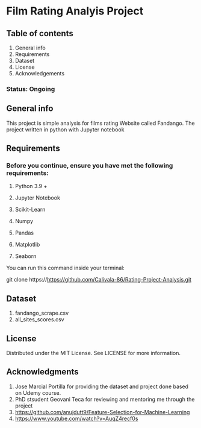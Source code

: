 # Film Rating Analyis Project

## Table of contents
1. General info
2. Requirements 
3. Dataset
4. License
5. Acknowledgements

### Status: Ongoing 

## General info
This project is simple analysis for films rating Website called Fandango. The project written in python with Jupyter notebook

## Requirements
### Before you continue, ensure you have met the following requirements:

1. Python 3.9 +

2. Jupyter Notebook

3. Scikit-Learn

4. Numpy 

5. Pandas

6. Matplotlib

7. Seaborn
 
 You can run this command inside your terminal:
 
 git clone https://https://github.com/Calivala-86/Rating-Project-Analysis.git

## Dataset
1. fandango_scrape.csv
2. all_sites_scores.csv

## License
Distributed under the MIT License. See LICENSE for more information.

## Acknowledgments
1. Jose Marcial Portilla for providing the dataset and project done based on Udemy course. 
2. PhD stsudent Geovani Teca for reviewing and mentoring me through the project 
3. https://github.com/anujdutt9/Feature-Selection-for-Machine-Learning
4. https://www.youtube.com/watch?v=AuqZ4recf0s
